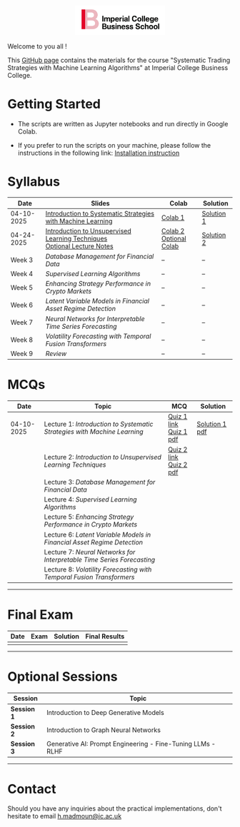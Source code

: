 <div align="center">
    <img src="./images/logo.png" alt="Logo" width="40%"/>
</div>

Welcome to you all !

This [GitHub page](https://hm-ai.github.io/Systematic_Trading_Strategies_with_Machine_Learning_Algorithms/) contains the materials for the course "Systematic Trading Strategies with Machine Learning Algorithms" at Imperial College Business College.

# **Getting Started**

* The scripts are written as Jupyter notebooks and run directly in Google Colab.

* If you prefer to run the scripts on your machine, please follow the instructions in the following link: [Installation instruction](https://colab.research.google.com/drive/1GtAF3kuPGDhxRYacLVUMm5S8f1uBA_oM?usp=sharing)


# **Syllabus**


| Date       | Slides                                                                                                                                                            | Colab                                                                                                                                                                                                         | Solution                                                                                             |
|------------|-------------------------------------------------------------------------------------------------------------------------------------------------------------------|---------------------------------------------------------------------------------------------------------------------------------------------------------------------------------------------------------------|------------------------------------------------------------------------------------------------------|
| 04-10-2025 | [Introduction to Systematic Strategies with Machine Learning](Lectures/Session_1/Lecture_1.pdf)                                                                   | [Colab 1](https://colab.research.google.com/drive/1mX89yYXrN4KNY5zL6G893Z2X5WiRIcHg?usp=sharing)                                                                                                              | [Solution 1](https://colab.research.google.com/drive/1maVifbey7P--o15ubJyw-65hR-7KATzC?usp=sharing)  |
| 04-24-2025 | [Introduction to Unsupervised Learning Techniques](Lectures/Session_2/Lecture_2.pdf) <br> [Optional Lecture Notes](Lectures/Session_2/Optional_Lecture_Notes.pdf) | [Colab 2](https://colab.research.google.com/drive/1RD42aUPKyaV-W07-OSrW0QF-uE871FDL?usp=sharing) <br> [Optional Colab](https://colab.research.google.com/drive/1S4AU3LtT-0b49wxL0s2IbqTvZa14jaob?usp=sharing) | [Solution 2](https://colab.research.google.com/drive/14OiCp7UdI8-EKQiQ-C1FTXkLm9mwDSy3?usp=sharing)  |
| Week 3     | *Database Management for Financial Data*                                                                                                                          | –                                                                                                                                                                                                             | –                                                                                                    |
| Week 4     | *Supervised Learning Algorithms*                                                                                                                                  | –                                                                                                                                                                                                             | –                                                                                                    |
| Week 5     | *Enhancing Strategy Performance in Crypto Markets*                                                                                                                | –                                                                                                                                                                                                             | –                                                                                                    |
| Week 6     | *Latent Variable Models in Financial Asset Regime Detection*                                                                                                      | –                                                                                                                                                                                                             | –                                                                                                    |
| Week 7     | *Neural Networks for Interpretable Time Series Forecasting*                                                                                                       | –                                                                                                                                                                                                             | –                                                                                                    |
| Week 8     | *Volatility Forecasting with Temporal Fusion Transformers*                                                                                                        | –                                                                                                                                                                                                             | –                                                                                                    |
| Week 9     | *Review*                                                                                                                                                          | –                                                                                                                                                                                                             | –                                                                                                    |




# **MCQs**

| **Date**   | **Topic**                                                                | **MCQ**                                                                               | **Solution**                                       | 
|------------|--------------------------------------------------------------------------|---------------------------------------------------------------------------------------|----------------------------------------------------| 
| 04-10-2025 | Lecture 1: *Introduction to Systematic Strategies with Machine Learning* | [Quiz 1 link](https://forms.gle/RDyctQvfY5unEbKH8) <br> [Quiz 1 pdf](Quiz/Quiz_1.pdf) | [Solution 1 pdf](Quiz_Soluton/Solution_Quiz_1.pdf) | 
|            | Lecture 2: *Introduction to Unsupervised Learning Techniques*            | [Quiz 2 link](https://forms.gle/QHC3meaZr6bPYqej9) <br> [Quiz 2 pdf](Quiz/Quiz_2.pdf) |                                                    | 
|            | Lecture 3: *Database Management for Financial Data*                      |                                                                                       |                                                    | 
|            | Lecture 4: *Supervised Learning Algorithms*                              |                                                                                       |                                                    | 
|            | Lecture 5: *Enhancing Strategy Performance in Crypto Markets*            |                                                                                       |                                                    | 
|            | Lecture 6: *Latent Variable Models in Financial Asset Regime Detection*  |                                                                                       |                                                    | 
|            | Lecture 7: *Neural Networks for Interpretable Time Series Forecasting*   |                                                                                       |                                                    | 
|            | Lecture 8: *Volatility Forecasting with Temporal Fusion Transformers*    |                                                                                       |                                                    | 

--- 


# **Final Exam**

| **Date** | Exam | Solution | Final Results |
|----------|------|----------|---------------|
|          |      |          |               |


--- 


# **Optional Sessions**

| **Session**    | **Topic**                                                       |
|----------------|-----------------------------------------------------------------|
| **Session 1**  | Introduction to Deep Generative Models                          |
| **Session 2**  | Introduction to Graph Neural Networks                           |
| **Session 3**  | Generative AI: Prompt Engineering - Fine-Tuning LLMs - RLHF     |

---


# **Contact**
Should you have any inquiries about the practical implementations, don't hesitate to email h.madmoun@ic.ac.uk